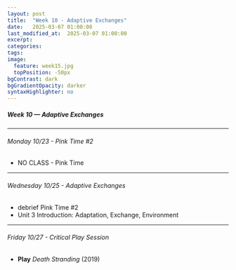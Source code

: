 ```yaml
---
layout: post
title:  "Week 10 - Adaptive Exchanges"
date:   2025-03-07 01:00:00
last_modified_at:  2025-03-07 01:00:00
excerpt: 
categories: 
tags: 
image:
  feature: week15.jpg
  topPosition: -50px
bgContrast: dark
bgGradientOpacity: darker
syntaxHighlighter: no
---
```

##### **Week 10 — Adaptive Exchanges**

---

###### Monday 10/23 - Pink Time #2
- NO CLASS - Pink Time

---

###### Wednesday 10/25 - Adaptive Exchanges
- debrief Pink Time #2
- Unit 3 Introduction: Adaptation, Exchange, Environment

---

###### Friday 10/27 - Critical Play Session
- **Play** *Death Stranding* (2019) 

